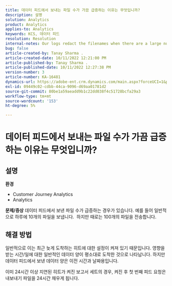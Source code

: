 ```yaml
---
title: 데이터 피드에서 보내는 파일 수가 가끔 급증하는 이유는 무엇입니까?
description: 설명
solution: Analytics
product: Analytics
applies-to: Analytics
keywords: KCS, 데이터 피드
resolution: Resolution
internal-notes: Our logs redact the filenames when there are a large number of export files processed by data feeds, so you will see the file name in the logs "df_files" section as "REDACTED".
bug: false
article-created-by: Tanay Sharma .
article-created-date: 10/11/2022 12:21:00 PM
article-published-by: Tanay Sharma .
article-published-date: 10/11/2022 12:27:38 PM
version-number: 3
article-number: KA-16481
dynamics-url: https://adobe-ent.crm.dynamics.com/main.aspx?forceUCI=1&pagetype=entityrecord&etn=knowledgearticle&id=17c67d27-5f49-ed11-bba2-0022480868ff
exl-id: 09449c02-cdbb-44ca-9096-d69aa01781d2
source-git-commit: 80be1a59aeadd9b1c22dd038f4c51728bcfa29a3
workflow-type: tm+mt
source-wordcount: '153'
ht-degree: 5%

---
```


# 데이터 피드에서 보내는 파일 수가 가끔 급증하는 이유는 무엇입니까?

## 설명

<b>환경</b>
- Customer Journey Analytics
- Analytics



<b>문제/증상</b>
데이터 피드에서 보낸 파일 수가 급증하는 경우가 있습니다. 예를 들어 일반적으로 하루에 10개의 파일을 보냅니다.  하지만 때로는 100개의 파일을 전송합니다.


## 해결 방법


일반적으로 이는 최근 늦게 도착하는 히트에 대한 설정이 켜져 있기 때문입니다. 영향을 받는 시간/일에 대한 일반적인 데이터 양이 평소대로 도착한 것으로 나타납니다. 하지만 데이터 피드에서 보낸 데이터 양은 이전 시간과 날짜용입니다.

이미 24시간 이상 지연된 히트가 켜진 보고서 세트의 경우, 켜진 후 첫 번째 피드 요청은 내보내기 파일을 24시간 채우게 됩니다.
